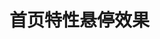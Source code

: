 # 首页特性悬停效果

<Linkcard url="https://vitepress.yiov.top/" title="Vitepress中文搭建教程" description="本文转载至：VitePress快速上手中文教程" logo="https://vitepress.yiov.top/logo.png"/>